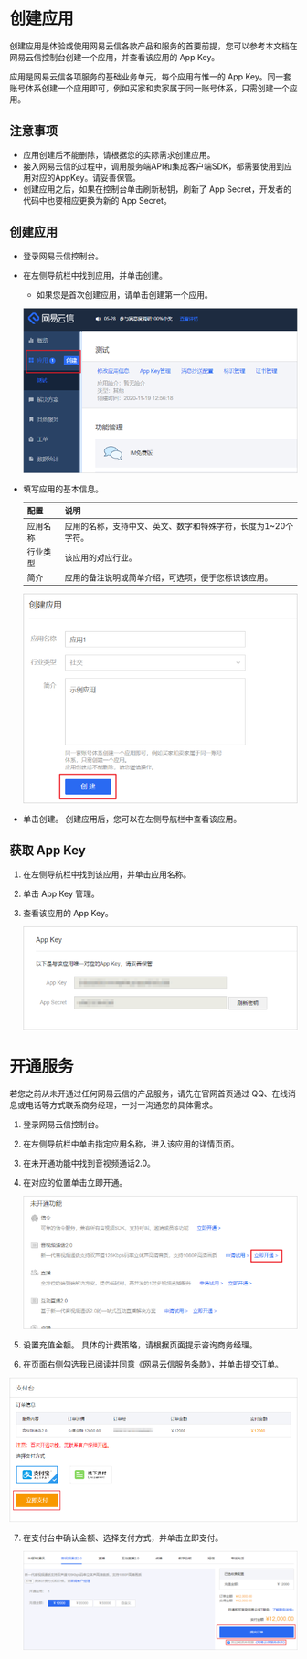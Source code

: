 # 创建应用
创建应用是体验或使用网易云信各款产品和服务的首要前提，您可以参考本文档在网易云信控制台创建一个应用，并查看该应用的 App Key。

应用是网易云信各项服务的基础业务单元，每个应用有惟一的 App Key。同一套账号体系创建一个应用即可，例如买家和卖家属于同一账号体系，只需创建一个应用。

## 注意事项
 - 应用创建后不能删除，请根据您的实际需求创建应用。
 - 接入网易云信的过程中，调用服务端API和集成客户端SDK，都需要使用到应用对应的AppKey。请妥善保管。
 - 创建应用之后，如果在控制台单击刷新秘钥，刷新了 App Secret，开发者的代码中也要相应更换为新的 App Secret。


## 创建应用
 - 登录网易云信控制台。

 - 在左侧导航栏中找到应用，并单击创建。
	- 如果您是首次创建应用，请单击创建第一个应用。

	![创建应用](images/yunxin_doc_G2-GettingStarted-CreateApplication1.png)

 - 填写应用的基本信息。

    |配置	|说明 |
    |---|--- |
    |应用名称	|应用的名称，支持中文、英文、数字和特殊字符，长度为1~20个字符。|
    |行业类型	|该应用的对应行业。|
    |简介	|应用的备注说明或简单介绍，可选项，便于您标识该应用。|

    ![创建应用](images/yunxin_doc_G2-GettingStarted-CreateApplication2.png)

 - 单击创建。
  创建应用后，您可以在左侧导航栏中查看该应用。

## 获取 App Key
 1. 在左侧导航栏中找到该应用，并单击应用名称。

 2. 单击 App Key 管理。

 3. 查看该应用的 App Key。

	![查看应用的AppKey](images/yunxin_doc_G2-GettingStarted-AppKey.png)


# 开通服务
若您之前从未开通过任何网易云信的产品服务，请先在官网首页通过 QQ、在线消息或电话等方式联系商务经理，一对一沟通您的具体需求。

 1. 登录网易云信控制台。

 2. 在左侧导航栏中单击指定应用名称，进入该应用的详情页面。

 3. 在未开通功能中找到音视频通话2.0。

 4. 在对应的位置单击立即开通。

	![开通音视频通话2.0](images/yunxin_doc_G2-GettingStarted-OpenService3.png)

 5. 设置充值金额。
具体的计费策略，请根据页面提示咨询商务经理。

 6. 在页面右侧勾选我已阅读并同意《网易云信服务条款》，并单击提交订单。
  
  ![提交订单](images/yunxin_doc_G2-GettingStarted-Payment2.png)
 
 7. 在支付台中确认金额、选择支付方式，并单击立即支付。

	![提交订单](images/yunxin_doc_G2-GettingStarted-OpenService4.png)

